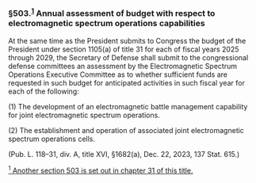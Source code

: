 ### §503.<sup><a href="#502_1_target" name="502_1">1</a></sup> Annual assessment of budget with respect to electromagnetic spectrum operations capabilities ###

At the same time as the President submits to Congress the budget of the President under section 1105(a) of title 31 for each of fiscal years 2025 through 2029, the Secretary of Defense shall submit to the congressional defense committees an assessment by the Electromagnetic Spectrum Operations Executive Committee as to whether sufficient funds are requested in such budget for anticipated activities in such fiscal year for each of the following:

(1) The development of an electromagnetic battle management capability for joint electromagnetic spectrum operations.

(2) The establishment and operation of associated joint electromagnetic spectrum operations cells.

(Pub. L. 118–31, div. A, title XVI, §1682(a), Dec. 22, 2023, 137 Stat. 615.)

[<sup>1</sup> Another section 503 is set out in chapter 31 of this title.](#503_1)